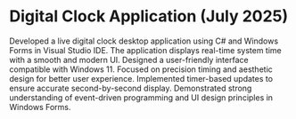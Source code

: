 # Digital Clock Application (July 2025)

Developed a live digital clock desktop application using C# and Windows Forms in Visual Studio IDE. The application displays real-time system time with a smooth and modern UI. Designed a user-friendly interface compatible with Windows 11. Focused on precision timing and aesthetic design for better user experience.
Implemented timer-based updates to ensure accurate second-by-second display. Demonstrated strong understanding of event-driven programming and UI design principles in Windows Forms.
